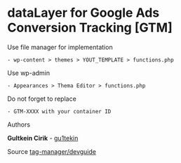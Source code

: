 # dataLayer for Google Ads Conversion Tracking [GTM]

Use file manager for implementation

```
- wp-content > themes > YOUT_TEMPLATE > functions.php
```

Use wp-admin

```
- Appearances > Thema Editor > functions.php
```

Do not forget to replace

```
- GTM-XXXX with your container ID
```

Authors

**Gultkein Cirik** - [gu1tekin](https://github.com/gu1tekin)

Source [tag-manager/devguide](https://developers.google.com/tag-manager/devguide)
